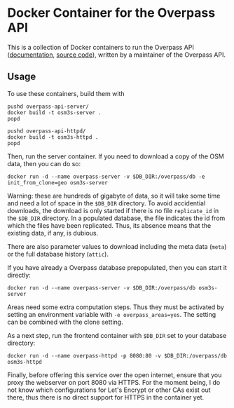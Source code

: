 
# Docker Container for the Overpass API

This is a collection of Docker containers to run the Overpass API ([documentation](https://dev.overpass-api.de/overpass-doc/en/), [source code](https://github.com/drolbr/Overpass-API)),
written by a maintainer of the Overpass API.

## Usage

To use these containers, build them with

    pushd overpass-api-server/
    docker build -t osm3s-server .
    popd
    
    pushd overpass-api-httpd/
    docker build -t osm3s-httpd .
    popd

Then, run the server container. If you need to download a copy of the OSM data, then you can do so:

    docker run -d --name overpass-server -v $DB_DIR:/overpass/db -e init_from_clone=geo osm3s-server

Warning: these are hundreds of gigabyte of data, so it will take some time and need a lot of space in the `$DB_DIR` directory.
To avoid accidential downloads, the download is only started if there is no file `replicate_id` in the `$DB_DIR` directory.
In a populated database, the file indicates the id from which the files have been replicated.
Thus, its absence means that the existing data, if any, is dubious.

There are also parameter values to download including the meta data (`meta`) or the full database history (`attic`).

If you have already a Overpass database prepopulated, then you can start it directly:

    docker run -d --name overpass-server -v $DB_DIR:/overpass/db osm3s-server
    
Areas need some extra computation steps.
Thus they must be activated by setting an environment variable with `-e overpass_areas=yes`.
The setting can be combined with the clone setting.

As a next step, run the frontend container with `$DB_DIR` set to your database directory:
    
    docker run -d --name overpass-httpd -p 8080:80 -v $DB_DIR:/overpass/db osm3s-httpd

Finally, before offering this service over the open internet,
ensure that you proxy the webserver on port 8080 via HTTPS.
For the moment being, I do not know which configurations for Let's Encrypt or other CAs exist out there,
thus there is no direct support for HTTPS in the container yet.

